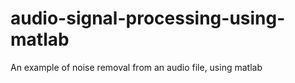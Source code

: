 # audio-signal-processing-using-matlab
An example of noise removal from an audio file, using matlab
